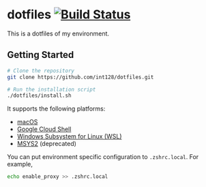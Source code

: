 # dotfiles [![Build Status](https://travis-ci.org/int128/dotfiles.svg?branch=master)](https://travis-ci.org/int128/dotfiles)

This is a dotfiles of my environment.


## Getting Started

```zsh
# Clone the repository
git clone https://github.com/int128/dotfiles.git

# Run the installation script
./dotfiles/install.sh
```

It supports the following platforms:

- [macOS](macos)
- [Google Cloud Shell](cloudshell)
- [Windows Subsystem for Linux (WSL)](wsl)
- [MSYS2](msys2) (deprecated)

You can put environment specific configuration to `.zshrc.local`.
For example,

```zsh
echo enable_proxy >> .zshrc.local
```
